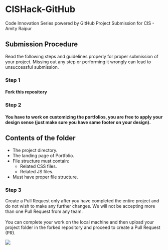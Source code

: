 # CISHack-GitHub

Code Innovation Series powered by GitHub
Project Submission for CIS - Amity Raipur

## Submission Procedure

Read the following steps and guidelines properly for proper submission of your project. Missing out any step or performing it wrongly can lead to unsuccessful submission.

### Step 1

#### Fork this repository

### Step 2

#### You have to work on customizing the portfolios, you are free to apply your design sense (just make sure you have same footer on your design).

## Contents of the folder

- The project directory.
- The landing page of Portfolio.
- File structure must contain:
  - Related CSS files.
  - Related JS files.
- Must have proper file structure.

### Step 3

Create a Pull Request only after you have completed the entire project and do not wish to make any further changes. We will not be accepting more than one Pull Request from any team. \
\
You can complete your work on the local machine and then upload your project folder in the forked repository and proceed to create a Pull Request (PR).

![](https://storage.googleapis.com/incind/Day-3PSpmjL2)
